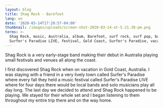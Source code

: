 ```yaml
---
layout: blog
title: Shag Rock - Barefoot
lang: en
date: '2020-03-14T17:20:57-04:00'
thumbnail: /images/uploads/screen-shot-2020-03-14-at-5.21.38-pm.png
terms: >-
  Shag Rock, music, Australia, album, Barefoot, surf rock, surf pop, band,
  Surfer's Paradise LIVE, festival, Gold Coast, Surfer's Paradise, vacation
---
```

Shag Rock is a very early-stage band making their debut in Australia playing small festivals and venues all along the coast.

I first discovered Shag Rock when on vacation in Gold Coast, Australia. I was staying with a friend in a very lively town called Surfer's Paradise where every fall they held a music festival called Surfer's Paradise LIVE where for four days there would be local bands and solo musicians play all day long. The last day we decided to attend and Shag Rock happened to be playing. We stayed for their whole set and I began listening to them throughout my entire trip there and on the way home.
